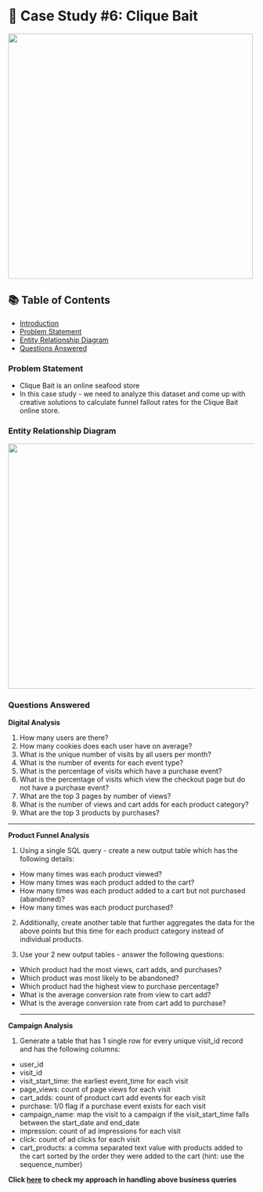 # 🍜 Case Study #6: Clique Bait 
<p align="left">
    <img src="https://github.com/Kanikamittal99/8-week-sql-challenge/assets/32505627/6f8953c0-2fd0-4aec-8990-e4a98920cf38" width="500" height="500"/> 
</p>

  
## 📚 Table of Contents
- [Introduction](#introduction)
- [Problem Statement](#problem-statement)
- [Entity Relationship Diagram](#entity-relationship-diagram)
- [Questions Answered](#questions-answered)

### Problem Statement
- Clique Bait is an online seafood store 
- In this case study - we need to analyze this dataset and come up with creative solutions to calculate funnel fallout rates for the Clique Bait online store.

### Entity Relationship Diagram
<p align="left">
    <img src=https://github.com/Kanikamittal99/8-week-sql-challenge/assets/32505627/f2bb1a04-bc79-4f27-8173-d3d25d759ef1 width="950" height="500"/> 
</p>


### Questions Answered
**Digital Analysis**
1. How many users are there?
2. How many cookies does each user have on average?
3. What is the unique number of visits by all users per month?
4. What is the number of events for each event type?
5. What is the percentage of visits which have a purchase event?
6. What is the percentage of visits which view the checkout page but do not have a purchase event?
7. What are the top 3 pages by number of views?
8. What is the number of views and cart adds for each product category?
9. What are the top 3 products by purchases?
***
**Product Funnel Analysis**
1. Using a single SQL query - create a new output table which has the following details:
- How many times was each product viewed?
- How many times was each product added to the cart?
- How many times was each product added to a cart but not purchased (abandoned)?
- How many times was each product purchased?

2. Additionally, create another table that further aggregates the data for the above points but this time for each product category instead of individual products.

3. Use your 2 new output tables - answer the following questions:
- Which product had the most views, cart adds, and purchases?
- Which product was most likely to be abandoned?
- Which product had the highest view to purchase percentage?
- What is the average conversion rate from view to cart add?
- What is the average conversion rate from cart add to purchase?
  ***
**Campaign Analysis**
1. Generate a table that has 1 single row for every unique visit_id record and has the following columns:
- user_id
- visit_id
- visit_start_time: the earliest event_time for each visit
- page_views: count of page views for each visit
- cart_adds: count of product cart add events for each visit
- purchase: 1/0 flag if a purchase event exists for each visit
- campaign_name: map the visit to a campaign if the visit_start_time falls between the start_date and end_date
- impression: count of ad impressions for each visit
- click: count of ad clicks for each visit
- cart_products: a comma separated text value with products added to the cart sorted by the order they were added to the cart (hint: use the sequence_number)



**Click [here](https://github.com/Kanikamittal99/8-week-sql-challenge/blob/main/Clique%20Bait/CaseStudy.sql) to check my approach in handling above business queries**
